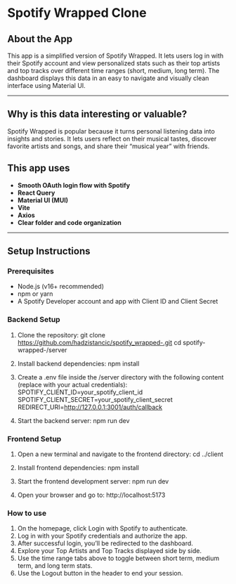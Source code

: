 # Spotify Wrapped Clone

## About the App

This app is a simplified version of Spotify Wrapped. It lets users log in with their Spotify account and view personalized stats such as their top artists and top tracks over different time ranges (short, medium, long term). The dashboard displays this data in an easy to navigate and visually clean interface using Material UI.

---

## Why is this data interesting or valuable?

Spotify Wrapped is popular because it turns personal listening data into insights and stories. It lets users reflect on their musical tastes, discover favorite artists and songs, and share their “musical year” with friends.

## This app uses

- **Smooth OAuth login flow with Spotify**
- **React Query**
- **Material UI (MUI)**
- **Vite**
- **Axios**
- **Clear folder and code organization**

---

## Setup Instructions

### Prerequisites

- Node.js (v16+ recommended)
- npm or yarn
- A Spotify Developer account and app with Client ID and Client Secret

### Backend Setup

1. Clone the repository:
   git clone https://github.com/hadzistancic/spotify_wrapped-.git
   cd spotify-wrapped-/server

2. Install backend dependencies:
   npm install

3. Create a .env file inside the /server directory with the following content (replace with your actual credentials):
   SPOTIFY_CLIENT_ID=your_spotify_client_id
   SPOTIFY_CLIENT_SECRET=your_spotify_client_secret
   REDIRECT_URI=http://127.0.0.1:3001/auth/callback

4. Start the backend server:
   npm run dev

### Frontend Setup

1. Open a new terminal and navigate to the frontend directory:
   cd ../client

2. Install frontend dependencies:
   npm install

3. Start the frontend development server:
   npm run dev

4. Open your browser and go to:
   http://localhost:5173

### How to use

1. On the homepage, click Login with Spotify to authenticate.
2. Log in with your Spotify credentials and authorize the app.
3. After successful login, you’ll be redirected to the dashboard.
4. Explore your Top Artists and Top Tracks displayed side by side.
5. Use the time range tabs above to toggle between short term, medium term, and long term stats.
6. Use the Logout button in the header to end your session.
